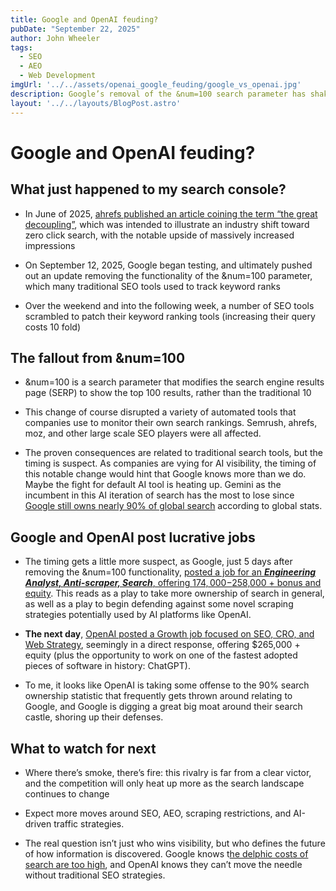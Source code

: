 ```yaml
---
title: Google and OpenAI feuding?
pubDate: "September 22, 2025"
author: John Wheeler
tags:
  - SEO
  - AEO
  - Web Development
imgUrl: '../../assets/openai_google_feuding/google_vs_openai.jpg'
description: Google’s removal of the &num=100 search parameter has shaken SEO tools, fueling speculation of a brewing rivalry with OpenAI. With Google hiring an Anti-Scraper Analyst and OpenAI posting a Growth role in SEO, the fight for AI search dominance is heating up.
layout: '../../layouts/BlogPost.astro'
---
```


# Google and OpenAI feuding?

## What just happened to my search console?

*   In June of 2025, [ahrefs published an article coining the term “the great decoupling”](https://ahrefs.com/blog/the-great-decoupling/), which was intended to illustrate an industry shift toward zero click search, with the notable upside of massively increased impressions
    
*   On September 12, 2025, Google began testing, and ultimately pushed out an update removing the functionality of the &num=100 parameter, which many traditional SEO tools used to track keyword ranks
    
*   Over the weekend and into the following week, a number of SEO tools scrambled to patch their keyword ranking tools (increasing their query costs 10 fold)
    

## The fallout from &num=100

*   &num=100 is a search parameter that modifies the search engine results page (SERP) to show the top 100 results, rather than the traditional 10
    
*   This change of course disrupted a variety of automated tools that companies use to monitor their own search rankings. Semrush, ahrefs, moz, and other large scale SEO players were all affected.
    
*   The proven consequences are related to traditional search tools, but the timing is suspect. As companies are vying for AI visibility, the timing of this notable change would hint that Google knows more than we do. Maybe the fight for default AI tool is heating up. Gemini as the incumbent in this AI iteration of search has the most to lose since [Google still owns nearly 90% of global search](https://gs.statcounter.com/search-engine-market-share/all/united-states-of-america) according to global stats.
    

## Google and OpenAI post lucrative jobs

*   The timing gets a little more suspect, as Google, just 5 days after removing the &num=100 functionality, [posted a job for an _**Engineering Analyst, Anti-scraper, Search**_, offering $174,000-$258,000 + bonus and equity](https://www.google.com/about/careers/applications/jobs/results/86120541924008646-engineering-analyst/). This reads as a play to take more ownership of search in general, as well as a play to begin defending against some novel scraping strategies potentially used by AI platforms like OpenAI.
    
*   **The next day**, [OpenAI posted a Growth job focused on SEO, CRO, and Web Strategy](https://openai.com/careers/growth-seo-cro-and-web-strategy/), seemingly in a direct response, offering $265,000 + equity (plus the opportunity to work on one of the fastest adopted pieces of software in history: ChatGPT).
    
*   To me, it looks like OpenAI is taking some offense to the 90% search ownership statistic that frequently gets thrown around relating to Google, and Google is digging a great big moat around their search castle, shoring up their defenses.
    

## What to watch for next

*   Where there’s smoke, there’s fire: this rivalry is far from a clear victor, and the competition will only heat up more as the search landscape continues to change
    
*   Expect more moves around SEO, AEO, scraping restrictions, and AI-driven traffic strategies.
    
*   The real question isn’t just who wins visibility, but who defines the future of how information is discovered. Google knows t[he delphic costs of search are too high](https://arxiv.org/pdf/2308.07525), and OpenAI knows they can’t move the needle without traditional SEO strategies.